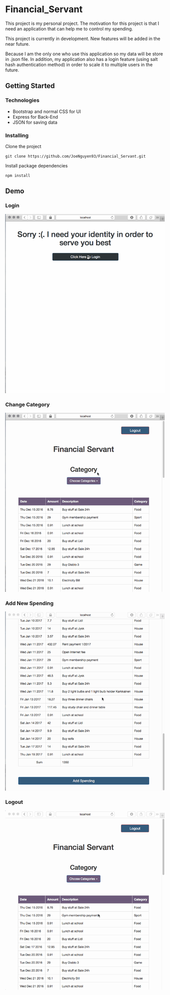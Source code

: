 # Financial_Servant

This project is my personal project. The motivation for this project is that I need an application that can help me to control my spending.

This project is currently in development. New features will be added in the near future.

Because I am the only one who use this application so my data will be store in .json file. In addition, my application also has a login feature (using salt hash authentication method) in order to scale it to multiple users in the future.

## Getting Started

### Technologies
- Bootstrap and normal CSS for UI
- Express for Back-End
- JSON for saving data

### Installing
Clone the project
```
git clone https://github.com/JoeNguyen93/Financial_Servant.git
```

Install package dependencies
```
npm install
```

## Demo
### Login 
![Login](./demo/Login.gif)

### Change Category
![Change Category](./demo/Change_Category.gif)

### Add New Spending
![Add Spending](./demo/Add_Spending.gif)

### Logout
![Logout](./demo/Logout.gif)
